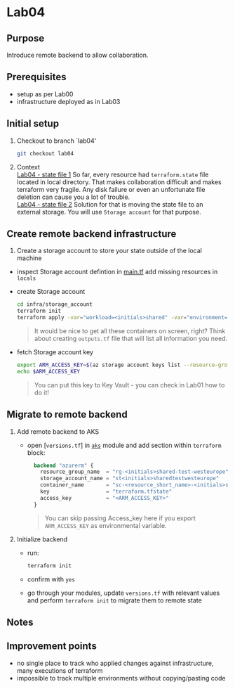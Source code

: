 # Lab04

## Purpose

Introduce remote backend to allow collaboration.

## Prerequisites

- setup as per Lab00
- infrastructure deployed as in Lab03

## Initial setup

1. Checkout to branch `lab04'

    ```bash
    git checkout lab04
    ```

2. Context  
   [Lab04 - state file 1](https://miro.com/app/board/uXjVPUuX2NQ=/?moveToWidget=3458764534089338940&cot=14) So far, every resource had `terraform.state` file located in local directory. That makes collaboration difficult and makes terraform very fragile. Any disk failure or even an unfortunate file deletion can cause you a lot of trouble.  
   [Lab04 - state file 2](https://miro.com/app/board/uXjVPUuX2NQ=/?moveToWidget=3458764534465550351&cot=14) Solution for that is moving the state file to an external storage. You will use `Storage account` for that purpose.

## Create remote backend infrastructure

1. Create a storage account to store your state outside of the local machine

- inspect Storage account defintion in [main.tf](infra/storage_account/main.tf) add missing resources in `locals`
  
- create Storage account

   ```bash
   cd infra/storage_account
   terraform init
   terraform apply -var="workload=<initials>shared" -var="environment=mgmt" -var="location=westeurope"
   ```

   > It would be nice to get all these containers on screen, right? Think about creating `outputs.tf` file that will list all information you need.

- fetch Storage account key

  ```bash
  export ARM_ACCESS_KEY=$(az storage account keys list --resource-group "rg-<initials>shared-mgmt-westeurope" --account-name "st<initials>sharedmgmtwesteurope" --query '[0].value' -o tsv)
  echo $ARM_ACCESS_KEY
  ```

  > You can put this key to Key Vault - you can check in Lab01 how to do it!

## Migrate to remote backend

1. Add remote backend to AKS

   - open [`versions.tf`] in [`aks`](../infra/aks/) module and add section within `terraform` block:

     ```terraform
       backend "azurerm" {
         resource_group_name  = "rg-<initials>shared-test-westeurope"
         storage_account_name = "st<initials>sharedtestwesteurope"
         container_name       = "sc-<resource_short_name>-<initials>shared-test-westeurope"
         key                  = "terraform.tfstate"
         access_key           = "<ARM_ACCESS_KEY>"
       }
     ```

     > You can skip passing Access_key here if you export `ARM_ACCESS_KEY` as environmental variable.

2. Initialize backend

   - run:

     ```bash
     terraform init
     ```

   - confirm with `yes`

   - go through your modules, update `versions.tf` with relevant values and perform `terraform init` to migrate them to remote state

## Notes

## Improvement points

- no single place to track who applied changes against infrastructure, many executions of terraform
- impossible to track multiple environments without copying/pasting code
